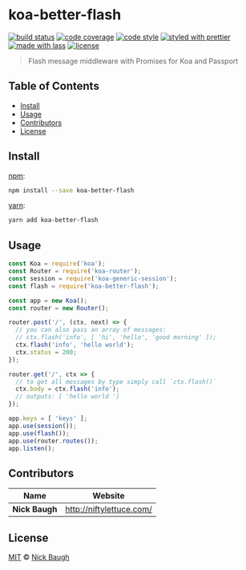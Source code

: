 # koa-better-flash

[![build status](https://semaphoreci.com/api/v1/niftylettuce/koa-better-flash/branches/master/shields_badge.svg)](https://semaphoreci.com/niftylettuce/koa-better-flash)
[![code coverage](https://img.shields.io/codecov/c/github/niftylettuce/koa-better-flash.svg)](https://codecov.io/gh/niftylettuce/koa-better-flash)
[![code style](https://img.shields.io/badge/code_style-XO-5ed9c7.svg)](https://github.com/sindresorhus/xo)
[![styled with prettier](https://img.shields.io/badge/styled_with-prettier-ff69b4.svg)](https://github.com/prettier/prettier)
[![made with lass](https://img.shields.io/badge/made_with-lass-95CC28.svg)](https://github.com/lassjs/lass)
[![license](https://img.shields.io/github/license/niftylettuce/koa-better-flash.svg)](<>)

> Flash message middleware with Promises for Koa and Passport


## Table of Contents

* [Install](#install)
* [Usage](#usage)
* [Contributors](#contributors)
* [License](#license)


## Install

[npm][]:

```sh
npm install --save koa-better-flash
```

[yarn][]:

```sh
yarn add koa-better-flash
```


## Usage

```js
const Koa = require('koa');
const Router = require('koa-router');
const session = require('koa-generic-session');
const flash = require('koa-better-flash');

const app = new Koa();
const router = new Router();

router.post('/', (ctx, next) => {
  // you can also pass an array of messages:
  // ctx.flash('info', [ 'hi', 'hello', 'good morning' ]);
  ctx.flash('info', 'hello world');
  ctx.status = 200;
});

router.get('/', ctx => {
  // to get all messages by type simply call `ctx.flash()`
  ctx.body = ctx.flash('info');
  // outputs: [ 'hello world ']
});

app.keys = [ 'keys' ];
app.use(session());
app.use(flash());
app.use(router.routes());
app.listen();
```


## Contributors

| Name           | Website                    |
| -------------- | -------------------------- |
| **Nick Baugh** | <http://niftylettuce.com/> |


## License

[MIT](LICENSE) © [Nick Baugh](http://niftylettuce.com/)


## 

[npm]: https://www.npmjs.com/

[yarn]: https://yarnpkg.com/
